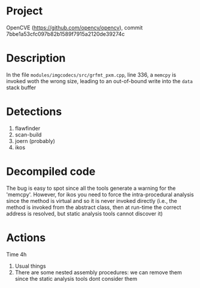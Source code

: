 # Project 

OpenCVE (https://github.com/opencv/opencv), commit 7bbe1a53cfc097b82b1589f7915a2120de39274c 

# Description

In the file ```modules/imgcodecs/src/grfmt_pxm.cpp```, line 336, a ```memcpy``` is 
invoked woth the wrong size, leading to an out-of-bound write into the ```data```
stack buffer


# Detections

1. flawfinder
2. scan-build
3. joern (probably)
4. ikos 

# Decompiled code

The bug is easy to spot since all the tools generate a warning for the 'memcpy'. However, for ikos you need to force the intra-procedural analysis since the method is virtual and so it is never invoked directly (i.e., the method is invoked from the abstract class, then at run-time the correct address is resolved, but static analysis tools cannot discover it)

# Actions

Time 4h
 
1. Usual things
2. There are some nested assembly procedures: we can remove them since the static analysis tools dont consider them

